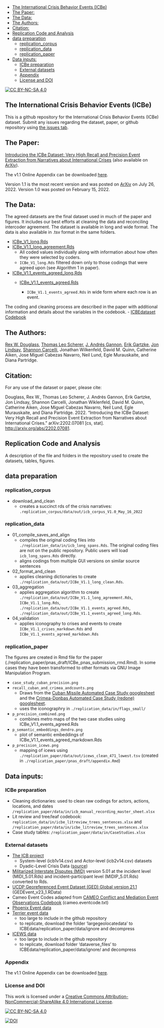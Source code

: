 
-   <a href="#the-international-crisis-behavior-events-icbe"
    id="toc-the-international-crisis-behavior-events-icbe">The International
    Crisis Behavior Events (ICBe)</a>
-   <a href="#the-paper" id="toc-the-paper">The Paper:</a>
-   <a href="#the-data" id="toc-the-data">The Data:</a>
-   <a href="#the-authors" id="toc-the-authors">The Authors:</a>
-   <a href="#citation" id="toc-citation">Citation:</a>
-   <a href="#replication-code-and-analysis"
    id="toc-replication-code-and-analysis">Replication Code and Analysis</a>
-   <a href="#data-preparation" id="toc-data-preparation">data
    preparation</a>
    -   <a href="#replication_corpus"
        id="toc-replication_corpus">replication_corpus</a>
    -   <a href="#replication_data"
        id="toc-replication_data">replication_data</a>
    -   <a href="#replication_paper"
        id="toc-replication_paper">replication_paper</a>
-   <a href="#data-inputs" id="toc-data-inputs">Data inputs:</a>
    -   <a href="#icbe-preparation" id="toc-icbe-preparation">ICBe
        preparation</a>
    -   <a href="#external-datasets" id="toc-external-datasets">External
        datasets</a>
    -   <a href="#appendix" id="toc-appendix">Appendix</a>
    -   <a href="#license-and-doi" id="toc-license-and-doi">License and DOI</a>

<!-- README.md is generated from README.Rmd. Please edit that file -->

[![CC BY-NC-SA
4.0](https://img.shields.io/badge/License-CC%20BY--NC--SA%204.0-lightgrey.svg)](http://creativecommons.org/licenses/by-nc-sa/4.0/)

## The International Crisis Behavior Events (ICBe)

This is a github repository for the International Crisis Behavior Events
(ICBe) dataset. Submit any issues regarding the dataset, paper, or
github repository using [the issues
tab](https://github.com/CenterForPeaceAndSecurityStudies/ICBEdataset/issues/new/choose).

## The Paper:

[Introducing the ICBe Dataset: Very High Recall and Precision Event
Extraction from Narratives about International
Crises](https://github.com/CenterForPeaceAndSecurityStudies/ICBEdataset/raw/master/replication_paper/arxiv_draft/paper.pdf)
(also available on [ArXiv](https://arxiv.org/abs/2202.07081)).

The v1.1 Online Appendix can be downloaded
[here](https://github.com/CenterForPeaceAndSecurityStudies/ICBEdataset/raw/master/replication_paper/arxiv_draft/appendix.pdf).

Version 1.1 is the most recent version and was posted on
[ArXiv](https://arxiv.org/abs/2202.07081) on July 26, 2022. Version 1.0
was posted on February 15, 2022.

## The Data:

The agreed datasets are the final dataset used in much of the paper and
figures. It includes our best efforts at cleaning the data and
reconciling intercoder agreement. The dataset is available in long and
wide format. The data is also available in .tsv format in the same
folders.

-   [ICBe_V1_long.Rds](https://github.com/CenterForPeaceAndSecurityStudies/ICBEdataset/blob/master/replication_data/out/ICBe_V1_long_agreed.Rds)
-   [ICBe_V1.1_long_agreement.Rds](https://github.com/CenterForPeaceAndSecurityStudies/ICBEdataset/blob/master/replication_data/out/ICBe_V1_wide_agreed.Rds)
    -   All coded values individually along with information about how
        often they were selected by coders.  
    -   `ICBe_V1_long.Rds` filtered down only to those codings that were
        agreed upon (see Algorithm 1 in paper).
-   [ICBe_V1.1_events_agreed_long.Rds](https://github.com/CenterForPeaceAndSecurityStudies/ICBEdataset/blob/master/replication_data/out/ICBe_V1_wide_agreed.Rds)
    -   [ICBe_V1.1_events_agreed.Rds](https://github.com/CenterForPeaceAndSecurityStudies/ICBEdataset/blob/master/replication_data/out/ICBe_V1_wide_agreed_long.Rds)

        -   `ICBe_V1.1_events_agreed.Rds` in wide form where each row is
            an event.

The coding and cleaning process are described in the paper with
additional information and details about the variables in the
codebook. - [ICBEdataset
Codebook](https://docs.google.com/document/d/1aJkweohbfIWtNpJw1CmXbeIiK6czbJ5iPyKwiYP1YlU/edit?usp=sharing)

## The Authors:

[Rex W. Douglass](http://www.rexdouglass.com), [Thomas Leo
Scherer](http://tlscherer.com/), [J. Andrés
Gannon](https://jandresgannon.com/), [Erik
Gartzke](http://erikgartzke.com/), [Jon
Lindsay](https://www.jonrlindsay.com/), [Shannon
Carcelli](https://www.shannoncarcelli.com/), Jonathan Wilkenfeld, David
M. Quinn, Catherine Aiken, Jose Miguel Cabezas Navarro, Neil Lund, Egle
Murauskaite, and Diana Partridge.

## Citation:

For any use of the dataset or paper, please cite:

Douglass, Rex W., Thomas Leo Scherer, J. Andrés Gannon, Erik Gartzke,
Jon Lindsay, Shannon Carcelli, Jonathan Wiklenfeld, David M. Quinn,
Catherine Aiken, Jose Miguel Cabezas Navarro, Neil Lund, Egle
Murauskaite, and Diana Partridge. 2022. “Introducing the ICBe Dataset:
Very High Recall and Precision Event Extraction from Narratives about
International Crises.” arXiv:2202.07081 \[cs, stat\].
<http://arxiv.org/abs/2202.07081>.

## Replication Code and Analysis

A description of the file and folders in the repository used to create
the datasets, tables, figures.

## data preparation

### replication_corpus

-   download_and_clean
    -   creates a succinct rds of the crisis narratives:
        `.replication_corpus/data/out/icb_corpus_V1.0_May_16_2022`

### replication_data

-   01_compile_saves_and_align
    -   compiles the original coding files into
        `./replication_data/in/icb_long_spans.Rds`. The original coding
        files are not on the public repository. Public users will load
        `icb_long_spans.Rds` directly.
    -   aligns codings from multiple GUI versions on similar source
        sentences
-   02_format_and_clean
    -   applies cleaning dictionaries to create
        `./replication_data/out/ICBe_V1.1_long_clean.Rds`.
-   03_aggregation
    -   applies aggregation algorithm to create
        `./replication_data/out/ICBe_V1.1_long_agreement.Rds`,
        `ICBe_V1.1_long.Rds`,
        `./replication_data/out/ICBe_V1.1_events_agreed.Rds`,
        `./replication_data/out/ICBe_V1.1_events_agreed_long.Rds`.
-   04_validation
    -   applies iconography to crises and events to create
        `ICBe_V1.1_crises_markdown.Rds` and
        `ICBe_V1.1_events_agreed_markdown.Rds`

### replication_paper

The figures are created in Rmd file for the paper
(./replication_paper/pnas_draft/ICBe_pnas_submission_rmd.Rmd). In some
cases they have been transformed to other formats via GNU Image
Manipulation Program.

-   `case_study_cuban_precision.png`
-   `recall_cuban_and_crimea_andcounts.png`
    -   Draws from the [Cuban Missile Automated Case Study
        googlesheet](https://docs.google.com/spreadsheets/d/1NuRWFB1HEbQbJu_JoEzJ9WYk7kfwwCryF7wBfKPT6uc/edit?usp=sharing)
        and the [Crimea-Donbas Automated Case Study (redone)
        googlesheet](https://docs.google.com/spreadsheets/d/1YesAx1CkYCgrEi_WVJ9aho60HesWA6p-3XMma9IzBrI/edit?usp=sharing).
    -   uses the iconographry in `./replication_data/in/flags_small/`
-   `p_precision_combined.png`
    -   combines metro maps of the two case studies using
        ICBe_V1.1_events_agreed.Rds
-   `p_semantic_embeddings_dendro.png`
    -   plot of semantic embeddings of
        ICBe_V1.1_events_agreed_markdown.Rds
-   `p_precision_icews.png`
    -   mapping of icews using
        `./replication_paper/data/out/icews_clean_471_lowest.tsv`
        (created in `./replication_paper/pnas_draft/appendix.Rmd`)

## Data inputs:

### ICBe preparation

-   Cleaning dictionaries: used to clean raw codings for actors,
    actions, locations, and dates
    `/replication_paper/data/in/icb_manual_recording_master_sheet.xlsx`
-   Lit review and tree/leaf codebook:
    `replication_data/in/icbe_litreview_trees_sentences.xlsx` and
    `/replication_paper/data/in/icbe_litreview_trees_sentences.xlsx`
-   Case study tables: `/replication_paper/data/in/CaseStudies.xlsx`

### External datasets

-   [The ICB project](https://sites.duke.edu/icbdata/)
    -   System-level (icb1v14.csv) and Actor-level (icb2v14.csv)
        datasets
    -   Dyadic-Level Crisis Data
        ([source](https://sites.duke.edu/icbdata/data-collections/))
-   [Militarized Interstate Disputes
    (MID)](https://correlatesofwar.org/data-sets/MIDs) version 5.01 at
    the incident level (MIDI_5.01.Rds) and incident-participant level
    (MIDIP_5.01.Rds) converted to Rds.
-   [UCDP Georeferenced Event Dataset (GED) Global version
    21.1](https://ucdp.uu.se/downloads/index.html#ged_global)
    (GEDEvent_v23_1.RData)
-   Cameo Event Codes adapted from [CAMEO Conflict and Mediation Event
    Observations
    Codebook](https://parusanalytics.com/eventdata/cameo.dir/CAMEO.09b6.pdf)
    (cameo.eventcode.txt)
-   [Phoenix Event
    data](https://databank.illinois.edu/datasets/IDB-2796521)
-   [Terrier event data](https://osf.io/4m2u7/files/)
    -   too large to include in the github repository
    -   to replicate, download the folder ‘largegeolocatedata’ to
        ICBEdata/replication_paper/data/ignore and decompress
-   [ICEWS
    data](https://dataverse.harvard.edu/dataset.xhtml?persistentId=doi:10.7910/DVN/28075&version=30.0)
    -   too large to include in the github repository
    -   to replicate, download folder ‘dataverse_files’ to
        ICBEdata/replication_paper/data/ignore/ and decompress

### Appendix

The v1.1 Online Appendix can be downloaded
[here](https://github.com/CenterForPeaceAndSecurityStudies/ICBEdataset/raw/master/replication_paper/arxiv_draft/appendix.pdf).

### License and DOI

This work is licensed under a [Creative Commons
Attribution-NonCommercial-ShareAlike 4.0 International
License](http://creativecommons.org/licenses/by-nc-sa/4.0/).

[![CC BY-NC-SA
4.0](https://licensebuttons.net/l/by-nc-sa/4.0/88x31.png)](http://creativecommons.org/licenses/by-nc-sa/4.0/)

[![DOI](https://zenodo.org/badge/450249483.svg)](https://zenodo.org/badge/latestdoi/450249483)

